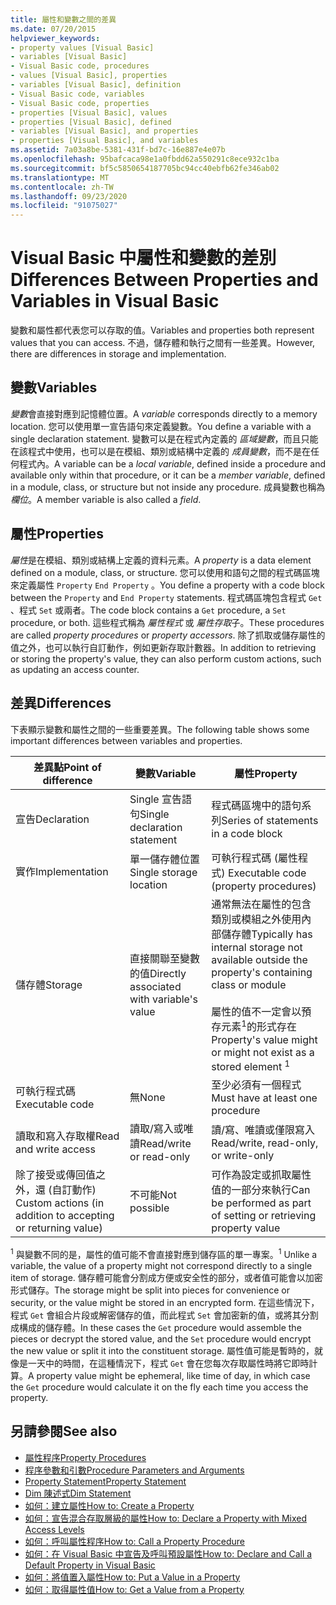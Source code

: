 ```yaml
---
title: 屬性和變數之間的差異
ms.date: 07/20/2015
helpviewer_keywords:
- property values [Visual Basic]
- variables [Visual Basic]
- Visual Basic code, procedures
- values [Visual Basic], properties
- variables [Visual Basic], definition
- Visual Basic code, variables
- Visual Basic code, properties
- properties [Visual Basic], values
- properties [Visual Basic], defined
- variables [Visual Basic], and properties
- properties [Visual Basic], and variables
ms.assetid: 7a03a8be-5381-431f-bd7c-16e887e4e07b
ms.openlocfilehash: 95bafcaca98e1a0fbdd62a550291c8ece932c1ba
ms.sourcegitcommit: bf5c5850654187705bc94cc40ebfb62fe346ab02
ms.translationtype: MT
ms.contentlocale: zh-TW
ms.lasthandoff: 09/23/2020
ms.locfileid: "91075027"
---
```

# <a name="differences-between-properties-and-variables-in-visual-basic"></a><span data-ttu-id="c3ea7-102">Visual Basic 中屬性和變數的差別</span><span class="sxs-lookup"><span data-stu-id="c3ea7-102">Differences Between Properties and Variables in Visual Basic</span></span>

<span data-ttu-id="c3ea7-103">變數和屬性都代表您可以存取的值。</span><span class="sxs-lookup"><span data-stu-id="c3ea7-103">Variables and properties both represent values that you can access.</span></span> <span data-ttu-id="c3ea7-104">不過，儲存體和執行之間有一些差異。</span><span class="sxs-lookup"><span data-stu-id="c3ea7-104">However, there are differences in storage and implementation.</span></span>  
  
## <a name="variables"></a><span data-ttu-id="c3ea7-105">變數</span><span class="sxs-lookup"><span data-stu-id="c3ea7-105">Variables</span></span>  

 <span data-ttu-id="c3ea7-106">*變數*會直接對應到記憶體位置。</span><span class="sxs-lookup"><span data-stu-id="c3ea7-106">A *variable* corresponds directly to a memory location.</span></span> <span data-ttu-id="c3ea7-107">您可以使用單一宣告語句來定義變數。</span><span class="sxs-lookup"><span data-stu-id="c3ea7-107">You define a variable with a single declaration statement.</span></span> <span data-ttu-id="c3ea7-108">變數可以是在程式內定義的 *區域變數*，而且只能在該程式中使用，也可以是在模組、類別或結構中定義的 *成員變數*，而不是在任何程式內。</span><span class="sxs-lookup"><span data-stu-id="c3ea7-108">A variable can be a *local variable*, defined inside a procedure and available only within that procedure, or it can be a *member variable*, defined in a module, class, or structure but not inside any procedure.</span></span> <span data-ttu-id="c3ea7-109">成員變數也稱為 *欄位*。</span><span class="sxs-lookup"><span data-stu-id="c3ea7-109">A member variable is also called a *field*.</span></span>  
  
## <a name="properties"></a><span data-ttu-id="c3ea7-110">屬性</span><span class="sxs-lookup"><span data-stu-id="c3ea7-110">Properties</span></span>  

 <span data-ttu-id="c3ea7-111">*屬性*是在模組、類別或結構上定義的資料元素。</span><span class="sxs-lookup"><span data-stu-id="c3ea7-111">A *property* is a data element defined on a module, class, or structure.</span></span> <span data-ttu-id="c3ea7-112">您可以使用和語句之間的程式碼區塊來定義屬性 `Property` `End Property` 。</span><span class="sxs-lookup"><span data-stu-id="c3ea7-112">You define a property with a code block between the `Property` and `End Property` statements.</span></span> <span data-ttu-id="c3ea7-113">程式碼區塊包含程式 `Get` 、程式 `Set` 或兩者。</span><span class="sxs-lookup"><span data-stu-id="c3ea7-113">The code block contains a `Get` procedure, a `Set` procedure, or both.</span></span> <span data-ttu-id="c3ea7-114">這些程式稱為 *屬性程式* 或 *屬性存取*子。</span><span class="sxs-lookup"><span data-stu-id="c3ea7-114">These procedures are called *property procedures* or *property accessors*.</span></span> <span data-ttu-id="c3ea7-115">除了抓取或儲存屬性的值之外，也可以執行自訂動作，例如更新存取計數器。</span><span class="sxs-lookup"><span data-stu-id="c3ea7-115">In addition to retrieving or storing the property's value, they can also perform custom actions, such as updating an access counter.</span></span>  
  
## <a name="differences"></a><span data-ttu-id="c3ea7-116">差異</span><span class="sxs-lookup"><span data-stu-id="c3ea7-116">Differences</span></span>  

 <span data-ttu-id="c3ea7-117">下表顯示變數和屬性之間的一些重要差異。</span><span class="sxs-lookup"><span data-stu-id="c3ea7-117">The following table shows some important differences between variables and properties.</span></span>  
  
|<span data-ttu-id="c3ea7-118">差異點</span><span class="sxs-lookup"><span data-stu-id="c3ea7-118">Point of difference</span></span>|<span data-ttu-id="c3ea7-119">變數</span><span class="sxs-lookup"><span data-stu-id="c3ea7-119">Variable</span></span>|<span data-ttu-id="c3ea7-120">屬性</span><span class="sxs-lookup"><span data-stu-id="c3ea7-120">Property</span></span>|  
|-------------------------|--------------|--------------|  
|<span data-ttu-id="c3ea7-121">宣告</span><span class="sxs-lookup"><span data-stu-id="c3ea7-121">Declaration</span></span>|<span data-ttu-id="c3ea7-122">Single 宣告語句</span><span class="sxs-lookup"><span data-stu-id="c3ea7-122">Single declaration statement</span></span>|<span data-ttu-id="c3ea7-123">程式碼區塊中的語句系列</span><span class="sxs-lookup"><span data-stu-id="c3ea7-123">Series of statements in a code block</span></span>|  
|<span data-ttu-id="c3ea7-124">實作</span><span class="sxs-lookup"><span data-stu-id="c3ea7-124">Implementation</span></span>|<span data-ttu-id="c3ea7-125">單一儲存體位置</span><span class="sxs-lookup"><span data-stu-id="c3ea7-125">Single storage location</span></span>|<span data-ttu-id="c3ea7-126">可執行程式碼 (屬性程式) </span><span class="sxs-lookup"><span data-stu-id="c3ea7-126">Executable code (property procedures)</span></span>|  
|<span data-ttu-id="c3ea7-127">儲存體</span><span class="sxs-lookup"><span data-stu-id="c3ea7-127">Storage</span></span>|<span data-ttu-id="c3ea7-128">直接關聯至變數的值</span><span class="sxs-lookup"><span data-stu-id="c3ea7-128">Directly associated with variable's value</span></span>|<span data-ttu-id="c3ea7-129">通常無法在屬性的包含類別或模組之外使用內部儲存體</span><span class="sxs-lookup"><span data-stu-id="c3ea7-129">Typically has internal storage not available outside the property's containing class or module</span></span><br /><br /> <span data-ttu-id="c3ea7-130">屬性的值不一定會以預存元素<sup>1</sup>的形式存在</span><span class="sxs-lookup"><span data-stu-id="c3ea7-130">Property's value might or might not exist as a stored element <sup>1</sup></span></span>|  
|<span data-ttu-id="c3ea7-131">可執行程式碼</span><span class="sxs-lookup"><span data-stu-id="c3ea7-131">Executable code</span></span>|<span data-ttu-id="c3ea7-132">無</span><span class="sxs-lookup"><span data-stu-id="c3ea7-132">None</span></span>|<span data-ttu-id="c3ea7-133">至少必須有一個程式</span><span class="sxs-lookup"><span data-stu-id="c3ea7-133">Must have at least one procedure</span></span>|  
|<span data-ttu-id="c3ea7-134">讀取和寫入存取權</span><span class="sxs-lookup"><span data-stu-id="c3ea7-134">Read and write access</span></span>|<span data-ttu-id="c3ea7-135">讀取/寫入或唯讀</span><span class="sxs-lookup"><span data-stu-id="c3ea7-135">Read/write or read-only</span></span>|<span data-ttu-id="c3ea7-136">讀/寫、唯讀或僅限寫入</span><span class="sxs-lookup"><span data-stu-id="c3ea7-136">Read/write, read-only, or write-only</span></span>|  
|<span data-ttu-id="c3ea7-137">除了接受或傳回值之外，還 (自訂動作) </span><span class="sxs-lookup"><span data-stu-id="c3ea7-137">Custom actions (in addition to accepting or returning value)</span></span>|<span data-ttu-id="c3ea7-138">不可能</span><span class="sxs-lookup"><span data-stu-id="c3ea7-138">Not possible</span></span>|<span data-ttu-id="c3ea7-139">可作為設定或抓取屬性值的一部分來執行</span><span class="sxs-lookup"><span data-stu-id="c3ea7-139">Can be performed as part of setting or retrieving property value</span></span>|  
  
 <span data-ttu-id="c3ea7-140"><sup>1</sup> 與變數不同的是，屬性的值可能不會直接對應到儲存區的單一專案。</span><span class="sxs-lookup"><span data-stu-id="c3ea7-140"><sup>1</sup> Unlike a variable, the value of a property might not correspond directly to a single item of storage.</span></span> <span data-ttu-id="c3ea7-141">儲存體可能會分割成方便或安全性的部分，或者值可能會以加密形式儲存。</span><span class="sxs-lookup"><span data-stu-id="c3ea7-141">The storage might be split into pieces for convenience or security, or the value might be stored in an encrypted form.</span></span> <span data-ttu-id="c3ea7-142">在這些情況下，程式 `Get` 會組合片段或解密儲存的值，而此程式 `Set` 會加密新的值，或將其分割成構成的儲存體。</span><span class="sxs-lookup"><span data-stu-id="c3ea7-142">In these cases the `Get` procedure would assemble the pieces or decrypt the stored value, and the `Set` procedure would encrypt the new value or split it into the constituent storage.</span></span> <span data-ttu-id="c3ea7-143">屬性值可能是暫時的，就像是一天中的時間，在這種情況下，程式 `Get` 會在您每次存取屬性時將它即時計算。</span><span class="sxs-lookup"><span data-stu-id="c3ea7-143">A property value might be ephemeral, like time of day, in which case the `Get` procedure would calculate it on the fly each time you access the property.</span></span>  
  
## <a name="see-also"></a><span data-ttu-id="c3ea7-144">另請參閱</span><span class="sxs-lookup"><span data-stu-id="c3ea7-144">See also</span></span>

- [<span data-ttu-id="c3ea7-145">屬性程序</span><span class="sxs-lookup"><span data-stu-id="c3ea7-145">Property Procedures</span></span>](./property-procedures.md)
- [<span data-ttu-id="c3ea7-146">程序參數和引數</span><span class="sxs-lookup"><span data-stu-id="c3ea7-146">Procedure Parameters and Arguments</span></span>](./procedure-parameters-and-arguments.md)
- [<span data-ttu-id="c3ea7-147">Property Statement</span><span class="sxs-lookup"><span data-stu-id="c3ea7-147">Property Statement</span></span>](../../../language-reference/statements/property-statement.md)
- [<span data-ttu-id="c3ea7-148">Dim 陳述式</span><span class="sxs-lookup"><span data-stu-id="c3ea7-148">Dim Statement</span></span>](../../../language-reference/statements/dim-statement.md)
- [<span data-ttu-id="c3ea7-149">如何：建立屬性</span><span class="sxs-lookup"><span data-stu-id="c3ea7-149">How to: Create a Property</span></span>](./how-to-create-a-property.md)
- [<span data-ttu-id="c3ea7-150">如何：宣告混合存取層級的屬性</span><span class="sxs-lookup"><span data-stu-id="c3ea7-150">How to: Declare a Property with Mixed Access Levels</span></span>](./how-to-declare-a-property-with-mixed-access-levels.md)
- [<span data-ttu-id="c3ea7-151">如何：呼叫屬性程序</span><span class="sxs-lookup"><span data-stu-id="c3ea7-151">How to: Call a Property Procedure</span></span>](./how-to-call-a-property-procedure.md)
- [<span data-ttu-id="c3ea7-152">如何：在 Visual Basic 中宣告及呼叫預設屬性</span><span class="sxs-lookup"><span data-stu-id="c3ea7-152">How to: Declare and Call a Default Property in Visual Basic</span></span>](./how-to-declare-and-call-a-default-property.md)
- [<span data-ttu-id="c3ea7-153">如何：將值置入屬性</span><span class="sxs-lookup"><span data-stu-id="c3ea7-153">How to: Put a Value in a Property</span></span>](./how-to-put-a-value-in-a-property.md)
- [<span data-ttu-id="c3ea7-154">如何：取得屬性值</span><span class="sxs-lookup"><span data-stu-id="c3ea7-154">How to: Get a Value from a Property</span></span>](./how-to-get-a-value-from-a-property.md)
